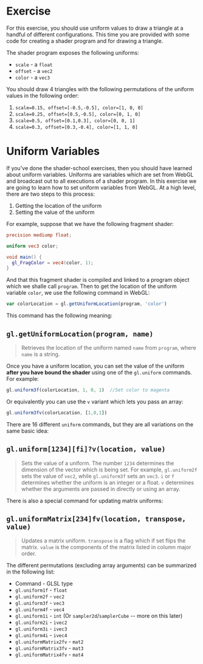 # Exercise

For this exercise, you should use uniform values to draw a triangle at a handful of different configurations.  This time you are provided with some code for creating a shader program and for drawing a triangle.

The shader program exposes the following uniforms:

* `scale` - a `float`
* `offset` - a `vec2`
* `color` - a `vec3`

You should draw 4 triangles with the following permutations of the uniform values in the following order:

1. `scale=0.15, offset=[-0.5,-0.5], color=[1, 0, 0]`
2. `scale=0.25, offset=[0.5,-0.5], color=[0, 1, 0]`
3. `scale=0.5, offset=[0.1,0.3], color=[0, 0, 1]`
4. `scale=0.3, offset=[0.3,-0.4], color=[1, 1, 0]`

# Uniform Variables

If you've done the shader-school exercises, then you should have learned about uniform variables.  Uniforms are variables which are set from WebGL and broadcast out to all executions of a shader program.  In this exercise we are going to learn how to set uniform variables from WebGL. At a high level, there are two steps to this process:

1. Getting the location of the uniform
2. Setting the value of the uniform

For example, suppose that we have the following fragment shader:

```glsl
precision mediump float;

uniform vec3 color;

void main() {
  gl_FragColor = vec4(color, 1);
}
```

And that this fragment shader is compiled and linked to a program object which we shalle call `program`.  Then to get the location of the uniform variable `color`, we use the following command in WebGL:

```javascript
var colorLocation = gl.getUniformLocation(program, 'color')
```

This command has the following meaning:

## `gl.getUniformLocation(program, name)`
> Retrieves the location of the uniform named `name` from `program`, where `name` is a string.

Once you have a uniform location, you can set the value of the uniform **after you have bound the shader** using one of the `gl.uniform` commands.  For example:

```javascript
gl.uniform3f(colorLocation, 1, 0, 1)  //Set color to magenta
```

Or equivalently you can use the `v` variant which lets you pass an array:

```javascript
gl.uniform3fv(colorLocation, [1,0,1])
```

There are 16 different `uniform` commands, but they are all variations on the same basic idea:

## `gl.uniform[1234][fi]?v(location, value)`
> Sets the value of a uniform.  The number `1234` determines the dimension of the vector which is being set.  For example, `gl.uniform2f` sets the value of `vec2`, while `gl.uniform3f` sets an `vec3`.  `i` or `f` determines whether the uniform is an integer or a float.  `v` determines whether the arguments are passed in directly or using an array.

There is also a special command for updating matrix uniforms:

## `gl.uniformMatrix[234]fv(location, transpose, value)`
> Updates a matrix uniform.  `transpose` is a flag which if set flips the matrix.  `value` is the components of the matrix listed in column major order.

The different permutations (excluding array arguments) can be summarized in the following list:

* Command - GLSL type
* `gl.uniform1f` - `float`
* `gl.uniform2f` - `vec2`
* `gl.uniform3f` - `vec3`
* `gl.uniform4f` - `vec4`
* `gl.uniform1i` - `int`  (Or `sampler2d`/`samplerCube` -- more on this later)
* `gl.uniform2i` - `ivec2`
* `gl.uniform3i` - `ivec3`
* `gl.uniform4i` - `ivec4`
* `gl.uniformMatrix2fv` - `mat2`
* `gl.uniformMatrix3fv` - `mat3`
* `gl.uniformMatrix4fv` - `mat4`
